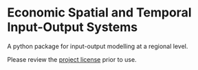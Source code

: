 # Economic Spatial and Temporal Input-Output Systems

A python package for input-output modelling at a regional level.

Please review the [project license](license.md) prior to use.
